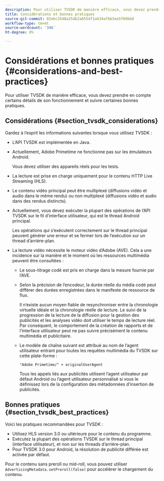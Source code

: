 ```yaml
---
description: Pour utiliser TVSDK de manière efficace, vous devez prendre en compte certains détails de son fonctionnement et suivre certaines bonnes pratiques.
title: Considérations et bonnes pratiques
source-git-commit: 02ebc3548a254b2a6554f1ab34afbb3ea5f09bb8
workflow-type: tm+mt
source-wordcount: '346'
ht-degree: 0%

---
```


# Considérations et bonnes pratiques {#considerations-and-best-practices}

Pour utiliser TVSDK de manière efficace, vous devez prendre en compte certains détails de son fonctionnement et suivre certaines bonnes pratiques.

## Considérations {#section_tvsdk_considerations}

Gardez à l’esprit les informations suivantes lorsque vous utilisez TVSDK :

* L’API TVSDK est implémentée en Java.
* Actuellement, Adobe Primetime ne fonctionne pas sur les émulateurs Android.

  Vous devez utiliser des appareils réels pour les tests.
* La lecture est prise en charge uniquement pour le contenu HTTP Live Streaming (HLS).
* Le contenu vidéo principal peut être multiplexé (diffusions vidéo et audio dans le même rendu) ou non multiplexé (diffusions vidéo et audio dans des rendus distincts).
* Actuellement, vous devez exécuter la plupart des opérations de l’API TVSDK sur le fil d’interface utilisateur, qui est le thread Android principal.

  Les opérations qui s’exécutent correctement sur le thread principal peuvent générer une erreur et se fermer lors de l’exécution sur un thread d’arrière-plan.
* La lecture vidéo nécessite le moteur vidéo d’Adobe (AVE). Cela a une incidence sur la manière et le moment où les ressources multimédia peuvent être consultées :

   * Le sous-titrage codé est pris en charge dans la mesure fournie par l’AVE.
   * Selon la précision de l’encodeur, la durée réelle du média codé peut différer des durées enregistrées dans le manifeste de ressource de flux.

     Il n’existe aucun moyen fiable de resynchroniser entre la chronologie virtuelle idéale et la chronologie réelle de lecture. Le suivi de la progression de la lecture de la diffusion pour la gestion des publicités et les analyses vidéo doit utiliser le temps de lecture réel. Par conséquent, le comportement de la création de rapports et de l’interface utilisateur peut ne pas suivre précisément le contenu multimédia et publicitaire.
   * Le modèle de chaîne suivant est attribué au nom de l’agent utilisateur entrant pour toutes les requêtes multimédia du TVSDK sur cette plate-forme :

     ```
     "Adobe Primetime/" + originalUserAgent
     ```

     Tous les appels liés aux publicités utilisent l’agent utilisateur par défaut Android ou l’agent utilisateur personnalisé si vous le définissez lors de la configuration des métadonnées d’insertion de publicités.

## Bonnes pratiques {#section_tvsdk_best_practices}

Voici les pratiques recommandées pour TVSDK :

* Utilisez HLS version 3.0 ou ultérieure pour le contenu du programme.
* Exécutez la plupart des opérations TVSDK sur le thread principal (interface utilisateur), et non sur les threads d’arrière-plan.
* Pour TVSDK 3.0 pour Android, la résolution de publicité différée est activée par défaut.

Pour le contenu sans preroll ou mid-roll, vous pouvez utiliser `AdvertisingMetadata.setPreroll(false)` pour accélérer le chargement du contenu.
